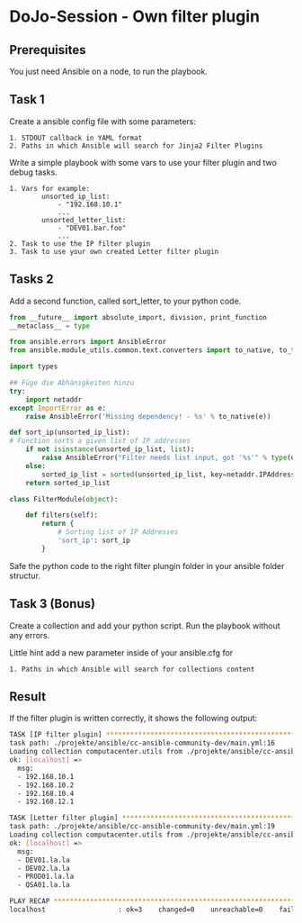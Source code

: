 # DoJo-Session - Own filter plugin
## Prerequisites
You just need Ansible on a node, to run the playbook.

## Task 1
Create a ansible config file with some parameters:

    1. STDOUT callback in YAML format
    2. Paths in which Ansible will search for Jinja2 Filter Plugins

Write a simple playbook with some vars to use your filter plugin and two debug tasks.

    1. Vars for example:
            unsorted_ip_list:
                - "192.168.10.1"
                ...
            unsorted_letter_list:
                - "DEV01.bar.foo"
                ...
    2. Task to use the IP filter plugin
    3. Task to use your own created Letter filter plugin


## Tasks 2
Add a second function, called sort_letter, to your python code.

```python
from __future__ import absolute_import, division, print_function
__metaclass__ = type

from ansible.errors import AnsibleError
from ansible.module_utils.common.text.converters import to_native, to_text 

import types

## Füge die Abhänigkeiten hinzu
try:
    import netaddr
except ImportError as e:
    raise AnsibleError('Missing dependency! - %s' % to_native(e))

def sort_ip(unsorted_ip_list): 
# Function sorts a given list of IP addresses
    if not isinstance(unsorted_ip_list, list):
        raise AnsibleError("Filter needs list input, got '%s'" % type(unsorted_ip_list))
    else:
        sorted_ip_list = sorted(unsorted_ip_list, key=netaddr.IPAddress)
    return sorted_ip_list

class FilterModule(object):

    def filters(self):
        return {
            # Sorting list of IP Addresses
            'sort_ip': sort_ip
        }
```
Safe the python code to the right filter plungin folder in your ansible folder structur.


## Task 3 (Bonus)
Create a collection and add your python script. Run the playbook without any errors. 

Little hint add a new parameter inside of your ansible.cfg for

    1. Paths in which Ansible will search for collections content

## Result

If the filter plugin is written correctly, it shows the following output:

```bash
TASK [IP filter plugin] ****************************************************************************************************************************************************
task path: ./projekte/ansible/cc-ansible-community-dev/main.yml:16
Loading collection computacenter.utils from ./projekte/ansible/cc-ansible-community-dev/collections/ansible_collections/computacenter/utils
ok: [localhost] => 
  msg:
  - 192.168.10.1
  - 192.168.10.2
  - 192.168.10.4
  - 192.168.12.1

TASK [Letter filter plugin] ************************************************************************************************************************************************
task path: ./projekte/ansible/cc-ansible-community-dev/main.yml:19
Loading collection computacenter.utils from ./projekte/ansible/cc-ansible-community-dev/collections/ansible_collections/computacenter/utils
ok: [localhost] => 
  msg:
  - DEV01.la.la
  - DEV02.la.la
  - PROD01.la.la
  - QSA01.la.la

PLAY RECAP *****************************************************************************************************************************************************************
localhost                  : ok=3    changed=0    unreachable=0    failed=0    skipped=0    rescued=0    ignored=0 
```